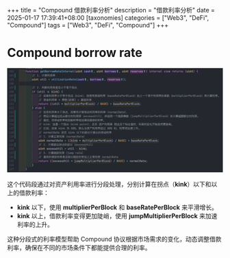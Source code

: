 +++
title = "Compound 借款利率分析"
description = "借款利率分析"
date = 2025-01-17 17:39:41+08:00
[taxonomies]
categories = ["Web3", "DeFi", "Compound"]
tags = ["Web3", "DeFi", "Compound"]
+++

<!-- more -->
# Compound borrow rate

![image-20250110172958235](../static/images/image-20250110172958235.png)

这个代码段通过对资产利用率进行分段处理，分别计算在拐点（**kink**）以下和以上的借款利率：

- **kink** 以下，使用 **multiplierPerBlock** 和 **baseRatePerBlock** 来平滑增长。
- **kink** 以上，借款利率变得更加陡峭，使用 **jumpMultiplierPerBlock** 来加速利率的上升。

这种分段式的利率模型帮助 Compound 协议根据市场需求的变化，动态调整借款利率，确保在不同的市场条件下都能提供合理的利率。
